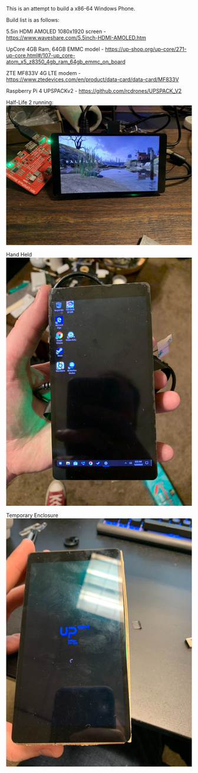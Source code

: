 This is an attempt to build a x86-64 Windows Phone.  

Build list is as follows:  

5.5in HDMI AMOLED 1080x1920 screen - https://www.waveshare.com/5.5inch-HDMI-AMOLED.htm  

UpCore 4GB Ram, 64GB EMMC model - https://up-shop.org/up-core/271-up-core.html#/107-up_core-atom_x5_z8350_4gb_ram_64gb_emmc_on_board  

ZTE MF833V 4G LTE modem - https://www.ztedevices.com/en/product/data-card/data-card/MF833V  

Raspberry Pi 4 UPSPACKv2 - https://github.com/rcdrones/UPSPACK_V2  

Half-Life 2 running: 
![alt text](https://github.com/sp00nznet/windowsphone/blob/master/Test001%20-%20HL2%20runs!.jpg "Half Life 2 running")

Hand Held
![alt text](https://github.com/sp00nznet/windowsphone/blob/master/Test005%20-%20Portable!.jpg "Portability Test")

Temporary Enclosure
![alt text](https://github.com/sp00nznet/windowsphone/blob/master/Test006%20-%20In%20a%20box!.jpg "Balsa wood enclosure")

